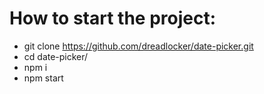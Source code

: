 # How to start the project:
* git clone https://github.com/dreadlocker/date-picker.git
* cd date-picker/
* npm i
* npm start
